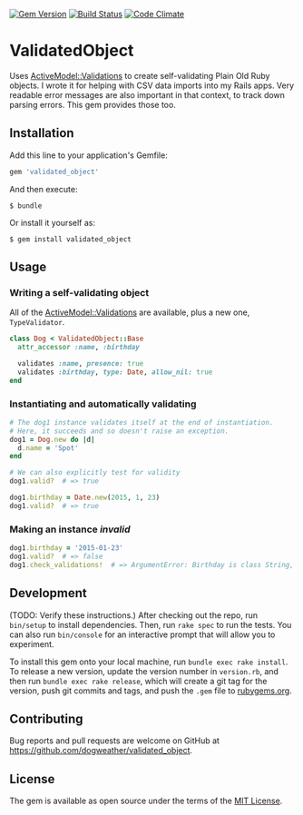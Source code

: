 [![Gem Version](https://badge.fury.io/rb/validated_object.svg)](https://badge.fury.io/rb/validated_object) [![Build Status](https://travis-ci.org/dogweather/validated_object.svg?branch=master)](https://travis-ci.org/dogweather/validated_object) [![Code Climate](https://codeclimate.com/github/dogweather/validated_object/badges/gpa.svg)](https://codeclimate.com/github/dogweather/validated_object)

# ValidatedObject

Uses
[ActiveModel::Validations](http://api.rubyonrails.org/classes/ActiveModel/Validations/ClassMethods.html#method-i-validates)
to create self-validating Plain Old Ruby objects. I wrote it for helping with CSV data imports into my Rails apps.
Very readable error messages are also important in that context, to track down parsing errors. This gem provides those too.


## Installation

Add this line to your application's Gemfile:

```ruby
gem 'validated_object'
```

And then execute:

    $ bundle

Or install it yourself as:

    $ gem install validated_object

## Usage


### Writing a self-validating object

All of the [ActiveModel::Validations](http://api.rubyonrails.org/classes/ActiveModel/Validations/ClassMethods.html#method-i-validates) are available, plus a new one, `TypeValidator`.

```ruby
class Dog < ValidatedObject::Base
  attr_accessor :name, :birthday

  validates :name, presence: true
  validates :birthday, type: Date, allow_nil: true
end
```

### Instantiating and automatically validating

```ruby
# The dog1 instance validates itself at the end of instantiation.
# Here, it succeeds and so doesn't raise an exception.
dog1 = Dog.new do |d|
  d.name = 'Spot'
end

# We can also explicitly test for validity
dog1.valid?  # => true

dog1.birthday = Date.new(2015, 1, 23)
dog1.valid?  # => true
```

### Making an instance _invalid_

```ruby
dog1.birthday = '2015-01-23'
dog1.valid?  # => false
dog1.check_validations!  # => ArgumentError: Birthday is class String, not Date
```


## Development

(TODO: Verify these instructions.) After checking out the repo, run `bin/setup` to install dependencies. Then, run `rake spec` to run the tests. You can also run `bin/console` for an interactive prompt that will allow you to experiment.

To install this gem onto your local machine, run `bundle exec rake install`. To release a new version, update the version number in `version.rb`, and then run `bundle exec rake release`, which will create a git tag for the version, push git commits and tags, and push the `.gem` file to [rubygems.org](https://rubygems.org).

## Contributing

Bug reports and pull requests are welcome on GitHub at https://github.com/dogweather/validated_object.


## License

The gem is available as open source under the terms of the [MIT License](http://opensource.org/licenses/MIT).
